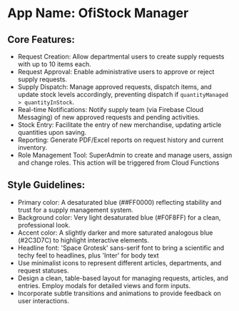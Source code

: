 # **App Name**: OfiStock Manager

## Core Features:

- Request Creation: Allow departmental users to create supply requests with up to 10 items each.
- Request Approval: Enable administrative users to approve or reject supply requests.
- Supply Dispatch: Manage approved requests, dispatch items, and update stock levels accordingly, preventing dispatch if `quantityManaged > quantityInStock`.
- Real-time Notifications: Notify supply team (via Firebase Cloud Messaging) of new approved requests and pending activities.
- Stock Entry: Facilitate the entry of new merchandise, updating article quantities upon saving.
- Reporting: Generate PDF/Excel reports on request history and current inventory.
- Role Management Tool: SuperAdmin to create and manage users, assign and change roles. This action will be triggered from Cloud Functions

## Style Guidelines:

- Primary color: A desaturated blue (##FF0000) reflecting stability and trust for a supply management system.
- Background color: Very light desaturated blue (#F0F8FF) for a clean, professional look.
- Accent color: A slightly darker and more saturated analogous blue (#2C3D7C) to highlight interactive elements.
- Headline font: 'Space Grotesk' sans-serif font to bring a scientific and techy feel to headlines, plus 'Inter' for body text
- Use minimalist icons to represent different articles, departments, and request statuses.
- Design a clean, table-based layout for managing requests, articles, and entries. Employ modals for detailed views and form inputs.
- Incorporate subtle transitions and animations to provide feedback on user interactions.